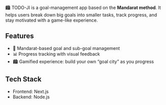 
🏙️ TODO-JI is a goal-management app based on the **Mandarat method**.
It helps users break down big goals into smaller tasks, track progress, and stay motivated with a game-like experience.

## Features
- 🎯 Mandarat-based goal and sub-goal management
- 📊 Progress tracking with visual feedback
- 🏙️ Gamified experience: build your own “goal city” as you progress

## Tech Stack
- Frontend: Next.js
- Backend: Node.js
